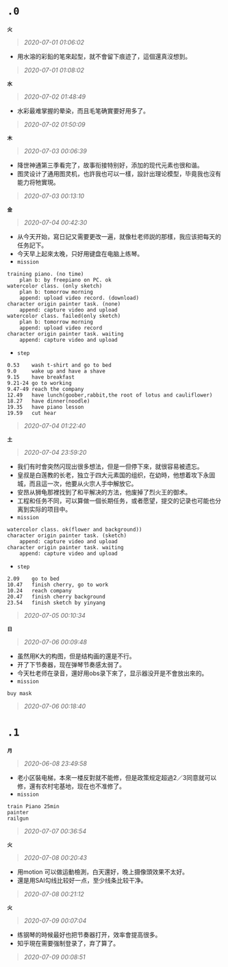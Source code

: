 **`.0`**
========
**`火`**
>*2020-07-01 01:06:02*
- 用水溶的彩鉛的笔來起型，就不會留下痕迹了，這個還真沒想到。
>*2020-07-01 01:08:02*

**`水`**
>*2020-07-02 01:48:49*
- 水彩最难掌握的晕染，而且毛笔确實要好用多了。
>*2020-07-02 01:50:09*

**`木`**
>*2020-07-03 00:06:39*
- 降世神通第三季看完了，故事衔接特别好，添加的现代元素也很和谐。
- 图灵设计了通用图灵机，也許我也可以一樣，設計出理论模型，毕竟我也沒有能力将牠實現。
>*2020-07-03 00:13:10*

**`金`**
>*2020-07-04 00:42:30*
- 从今天开始，寫日記又需要更改一遍，就像杜老师説的那樣，我应该把每天的任务記下。
- 今天早上起來太晚，只好用键盘在电脑上练琴。
- `mission`
```
training piano. (no time)
    plan b: by freepiano on PC. ok
watercolor class. (only sketch)
    plan b: tomorrow morning
    append: upload video record. (download)
character origin painter task. (none)
    append: capture video and upload
watercolor class. failed(only sketch)
    plan b: tomorrow morning
    append: upload video record
character origin painter task. waiting
    append: capture video and upload
```
- `step`
```
0.53    wash t-shirt and go to bed
9.0     wake up and have a shave
9.15    have breakfast
9.21-24 go to working
9.47-49 reach the company
12.49   have lunch(goober,rabbit,the root of lotus and cauliflower)
18.27   have dinner(noodle)
19.35   have piano lesson
19.59   cut hear
```
>*2020-07-04 01:22:40*

**`土`**
>*2020-07-04 23:59:20*
- 我们有时會突然闪现出很多想法，但是一但停下來，就很容易被遗忘。
- 皇叔是白莲教的长老，独立于四大元素国的组织，在幼時，他想着攻下永固城，而且這一次，他要从火宗人手中解放它。
- 安昂从狮龟那裡找到了和平解决的方法，他废掉了烈火王的御术。
- 工程和任务不同，可以算做一個长期任务，或者愿望，提交的记录也可能也分离到实际的项目中。
- `mission`
```
watercolor class. ok(flower and background))
character origin painter task. (sketch)
    append: capture video and upload
character origin painter task. waiting
    append: capture video and upload
```
- `step`
```
2.09    go to bed
10.47   finish cherry, go to work
10.24   reach company
20.47   finish cherry background
23.54   finish sketch by yinyang
```
>*2020-07-05 00:10:34*

**`日`**
>*2020-07-06 00:09:48*
- 虽然用K大的构图，但是结构画的還是不行。
- 开了下节奏器，现在弹琴节奏感太弱了。
- 今天杜老师在录音，還好用obs录下來了，显示器没开是不會放出來的。
- `mission`
```
buy mask
```
>*2020-07-06 00:18:40*

**`.1`**
========
**`月`**
>*2020-06-08 23:49:58*
- 老小区裝电梯，本來一楼反對就不能修，但是政策规定超過2／3同意就可以修，還有农村宅基地，现在也不准修了。
- `mission`
```
train Piano 25min
painter
railgun
```
>*2020-07-07 00:36:54*

**`火`**
>*2020-07-08 00:20:43*
- 用motion 可以做运動檢測，白天還好，晚上摄像頭效果不太好。
- 還是用SAI勾线比较好一点，至少线条比较干净。
>*2020-07-08 00:21:12*

**`火`**
>*2020-07-09 00:07:04*
- 练钢琴的時候最好也把节奏器打开，效率會提高很多。
- 知乎現在需要强制登录了，弃了算了。
>*2020-07-09 00:08:51*